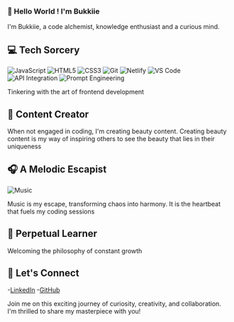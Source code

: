###  👋 Hello World ! I'm Bukkiie

I'm Bukkiie, a code alchemist, knowledge enthusiast and a curious mind. 

##  💻 Tech Sorcery
![JavaScript](https://img.shields.io/badge/-JavaScript-333333?style=flat&logg=javascript)
![HTML5](https://img.shields.io/badge/-HTML5-333333?style=flat&logg=html5)
![CSS3](https://img.shields.io/badge/-CSS3-333333?style=flat&logg=css3)
![Git](https://img.shields.io/badge/-GIT-333333?style=flat&logg=git)
![Netlify](https://img.shields.io/badge/-NETLIFY-333333?style=flat&logg=netlify)
![VS Code](https://img.shields.io/badge/-VS%20CODE-333333?style=flat&logg=vs%20code)
![API Integration](https://img.shields.io/badge/-API%20INTEGRATION-333333?style=flat&logg=api%20integration)
![Prompt Engineering](https://img.shields.io/badge/-PROMPT%20ENGINEERING-333333?style=flat&logg=prompt%20engineering)

Tinkering with the art of frontend development

##  📸 Content Creator

When not engaged in coding, I'm creating beauty content. Creating beauty content is my way of inspiring others to see the beauty that lies in their uniqueness

##  🎧 A Melodic Escapist
![Music](https://img.shields.io/badge/-MUSIC-333333?style=flat&logg=music)

Music is my escape, transforming chaos into harmony. It is the heartbeat that fuels my coding sessions

##  💫 Perpetual Learner

Welcoming the philosophy of constant growth 

##  🤝 Let's Connect

-[LinkedIn](http://linkedin.com/in/adebukola-adeola-ajayi)
-[GitHub](https://github.com/bukkiie)

Join me on this exciting journey of curiosity, creativity, and collaboration. I'm thrilled to share my masterpiece with you!



